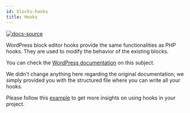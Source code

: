 ```yaml
---
id: blocks-hooks
title: Hooks
---
```


[![docs-source](https://img.shields.io/badge/source-eightshift--frontend--libs-yellow?style=for-the-badge&logo=javascript&labelColor=2a2a2a)](https://github.com/hhftechtips/eightshift-frontend-libs/tree/6.0.0/blocks/init/src/blocks/)

WordPress block editor hooks provide the same functionalities as PHP hooks. They are used to modify the behavior of the existing blocks.

You can check the [WordPress documentation](https://developer.wordpress.org/block-editor/developers/filters/block-filters/) on this subject.

We didn't change anything here regarding the original documentation; we simply provided you with the structured file where you can write all your hooks.

Please follow this [example](https://github.com/hhftechtips/eightshift-frontend-libs/tree/6.0.0/blocks/init/src/Blocks/custom/column/column-hooks.js) to get more insights on using hooks in your project.

